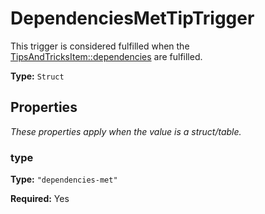 # DependenciesMetTipTrigger

This trigger is considered fulfilled when the [TipsAndTricksItem::dependencies](prototype:TipsAndTricksItem::dependencies) are fulfilled.

**Type:** `Struct`

## Properties

*These properties apply when the value is a struct/table.*

### type

**Type:** `"dependencies-met"`

**Required:** Yes

